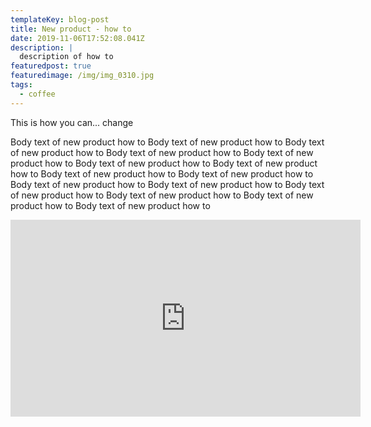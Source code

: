 ```yaml
---
templateKey: blog-post
title: New product - how to
date: 2019-11-06T17:52:08.041Z
description: |
  description of how to
featuredpost: true
featuredimage: /img/img_0310.jpg
tags:
  - coffee
---
```

This is how you can... change

Body text of new product how to Body text of new product how to Body text of new product how to Body text of new product how to Body text of new product how to Body text of new product how to Body text of new product how to Body text of new product how to Body text of new product how to Body text of new product how to Body text of new product how to Body text of new product how to Body text of new product how to Body text of new product how to Body text of new product how to

<iframe width="560" height="315" src="https://www.youtube.com/embed/Oe5CPl8qX5A" frameborder="0" allow="accelerometer; autoplay; encrypted-media; gyroscope; picture-in-picture" allowfullscreen></iframe>
